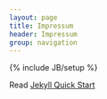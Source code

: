 ```yaml
---
layout: page
title: Impressum
header: Impressum
group: navigation
---
```

{% include JB/setup %}


Read [Jekyll Quick Start](http://jekyllbootstrap.com/usage/jekyll-quick-start.html)
